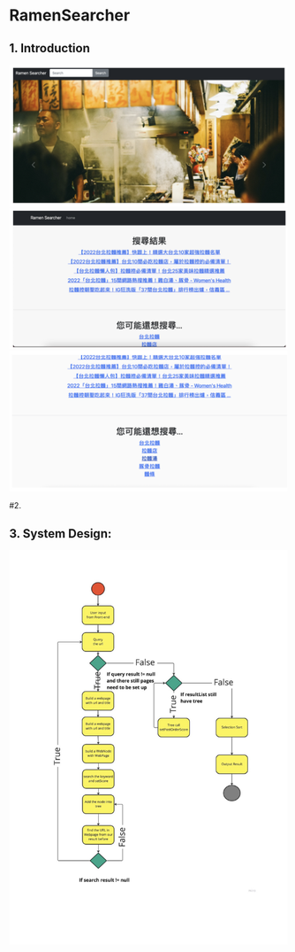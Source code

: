 # RamenSearcher

## 1. Introduction
![](images/Web1.png)
![](images/Web2.png)
![](images/Web3.png)

#2. 


## 3. System Design:
![](images/UML_DS.1.jpeg)
